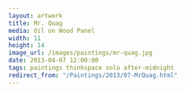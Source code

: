 ```yaml
---
layout: artwork
title: Mr. Quag
media: Oil on Wood Panel
width: 11
height: 14
image_url: /images/paintings/mr-quag.jpg
date: 2013-04-07 12:00:00
tags: paintings thinkspace solo after-midnight
redirect_from: "/Paintings/2013/07-MrQuag.html"
---
```

